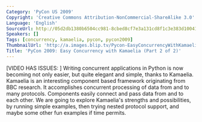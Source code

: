 ```yaml
---
Category: 'PyCon US 2009'
Copyright: 'Creative Commons Attribution-NonCommercial-ShareAlike 3.0'
Language: 'English'
SourceUrl: http://05d2db1380b6504cc981-8cbed8cf7e3a131cd8f1c3e383d10041.r93.cf2.rackcdn.com/pycon-us-2009/160_pycon-2009-easy-concurrency-with-kamaelia-part-2-of-2.mp4
Speakers: []
Tags: [concurrency, kamaelia, pycon, pycon2009]
ThumbnailUrl: 'http://a.images.blip.tv/Pycon-EasyConcurrencyWithKamaeliaPart002761-912.jpg'
Title: 'PyCon 2009: Easy Concurrency with Kamaelia (Part 2 of 2)'
---
```

  
[VIDEO HAS ISSUES: ] Writing concurrent applications in Python is now becoming
not only easier, but quite elegant and simple, thanks to Kamaelia. Kamaelia is
an interesting component based framework originating from BBC research. It
accomplishes concurrent processing of data from and to many protocols.
Components easily connect and pass data from and to each other. We are going
to explore Kamaelia's strengths and possibilities, by running simple examples,
then trying nested protocol support, and maybe some other fun examples if time
permits.
